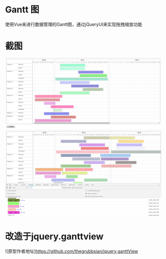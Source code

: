 # Gantt 图
使用Vue来进行数据管理的Gantt图，通过jQueryUI来实现拖拽缩放功能
# 截图

![home_page](https://raw.githubusercontent.com/w1301625107/Gantt-chart/master/screenshots/01.png)
![home_page](https://raw.githubusercontent.com/w1301625107/Gantt-chart/master/screenshots/02.png)
# 改造于jquery.ganttview
![原型作者地址]https://github.com/thegrubbsian/jquery.ganttView
